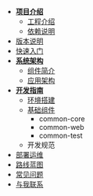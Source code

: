 * [**项目介绍**](framework/introduction/README.md)
    * [工程介绍](framework/introduction/PROJECT.md)
    * [依赖说明](framework/introduction/dependencies.md)
* [版本说明](framework/VERSONS.md)
* [快速入门](framework/QUICKSTART.md)
* [**系统架构**](framework/architecture/README.md)
  * [组件简介](framework/architecture/COMPONENT.md)
  * [应用架构](framework/architecture/APPLICATION.md)
* [**开发指南**](framework/develop/README.md)
    * [环境搭建](framework/develop/STARTUP.md)
    * [基础组件](framework/develop/README.md)
        * common-core
        * common-web
        * common-test
    * 开发规范
* [部署运维](framework/DEVOPS.md)
* [路线蓝图](framework/ROADMAP.md)
* [常见问题](framework/QUESTION.md)
* [与我联系](CONTACT.md)
